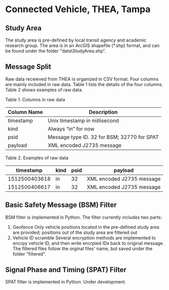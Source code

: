 # Connected Vehicle, THEA, Tampa
## Study Area
The study area is pre-defined by local transit agency and academic research group. The area is in an ArcGIS shapefile (*.shp) format, and can be found under the folder "data\StudyArea.shp".

## Message Split
Raw data receieved from THEA is organized in CSV format. Four columns are mainly included in raw data. Table 1 lists the details of the four columns. Table 2 shows examples of raw data.

Table 1. Columns in raw data

| Column Name | Description |
| ----------- | ----------- |
| timestamp | Unix timestamp in millisecond |
| kind | Always “in” for now |
| psid | Message type ID. 32 for BSM; 32770 for SPAT |
| payload | XML encoded J2735 message |

Table 2. Examples of raw data

| timestamp | kind | psid | payload |
| ----------- | ---- | ---- | ----------------------- |
| 1512500403618 | in | 32 | XML encoded J2735 message |
| 1512500406617 | in | 32 | XML encoded J2735 message |


## Basic Safety Message (BSM) Filter
BSM filter is implemented in Python. The filter currently includes two parts:
1. Geofence
Only vehicle positions located in the pre-defined study area are provided; positions out of the study area are filtered out
2. Vehicle ID scramble
Several encryption methods are implemented to encrpy vehicle ID, and then write encrpied IDs back to original message.
The filtered files follow the orginal files' name, but saved under the folder "filtered".

## Signal Phase and Timing (SPAT) Filter
SPAT filter is implemented in Python. Under development.


